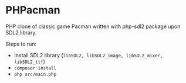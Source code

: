 # PHPacman

PHP clone of classic game Pacman written with php-sdl2 package upon SDL2 library.


Steps to run:
- Install SDL2 library (`libSDL2, libSDL2_image, libSDL2_mixer, libSDL2_ttf`)
- `composer install`
- `php src/main.php`